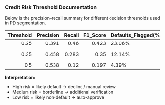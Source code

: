 ### Credit Risk Threshold Documentation

Below is the precision–recall summary for different decision thresholds used in PD segmentation.

|   Threshold |   Precision |   Recall |   F1_Score | Defaults_Flagged(%)   | True_Defaults(%)   | Comment     |
|------------:|------------:|---------:|-----------:|:----------------------|:-------------------|:------------|
|        0.25 |       0.391 |    0.46  |      0.423 | 23.06%                | 19.61%             | Low risk    |
|        0.35 |       0.458 |    0.283 |      0.35  | 12.14%                | 19.61%             | Medium risk |
|        0.5  |       0.538 |    0.12  |      0.197 | 4.39%                 | 19.61%             | High risk   |

**Interpretation:**
- High risk = likely default → decline / manual review
- Medium risk = borderline → additional verification
- Low risk = likely non-default → auto-approve
